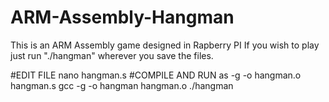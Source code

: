 # ARM-Assembly-Hangman
This is an ARM Assembly game designed in Rapberry PI
If you wish to play just run "./hangman" wherever you save the files.

#EDIT FILE  nano hangman.s
#COMPILE AND RUN
as -g -o hangman.o hangman.s
gcc -g -o hangman hangman.o
./hangman
